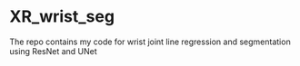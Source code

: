 # XR_wrist_seg
The repo contains  my code for  wrist joint line regression and segmentation using ResNet and UNet
